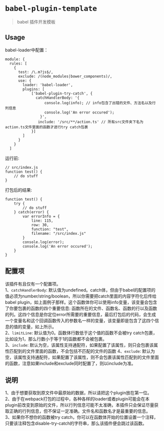 # `babel-plugin-template`

> babel 插件开发模板

## Usage
babel-loader中配置：
```
module: {
  rules: [
    {
      test: /\.m?js$/,
      exclude: /(node_modules|bower_components)/,
      use: {
        loader: 'babel-loader',
        plugins: [
            ['babel-plugin-try-catch', { 
              catchHandlerBody: '{
                  console.log(info); // info包含了出错的文件、方法名以及行列信息
                  console.log('An error occured');
                }',
               include: '/src/**/action.ts' // 所有src文件夹下名为action.ts文件里面的函数才进行try catch包裹
            }]
        ]
      }
    }
  ]
```
运行前:
```
// src/index.js
function test() {
    // do stuff
}
```
打包后的结果:
```
function test() {
    try {
        // do stuff
    } catch(error) {
        var errorInfo = { 
            line: 115, 
            row: 30, 
            function: "test", 
            filename: "/src/index.js"
        }
        console.log(error);
        console.log('An error occured');
    }
}
```

## 配置项
该插件有且仅有一个配置项。  
1、<code>catchHandlerBody</code>: 默认值为undefined。catch体，但由于babel的配置项的值必须为number/string/boolean，所以你需要把catch里面的内容字符化后传给babel plugin，如上面例子那样。这个函数体你可以使用info变量，该变量会包含了你要包裹的函数的四个重要信息: 函数所在的文件、函数名、函数的行以及函数的列。这四个信息是你定位error所需要的重要信息，最后打包后的代码，会生成一个变量名和这个回调函数传入的参数名一样的变量，该变量即是包含了这四个信息的值的变量，如上所示。  
2、<code>limitLine</code>: 默认值为0。函数体行数低于这个值的函数不会被try catch包裹，比如设为1，那么行数小于等于1的函数都不会被包裹。  
3、<code>include</code>: 默认为空，该属性支持通配符，如果配置了该属性，则只会包裹该属性匹配到的文件里面的函数，不会包括不匹配的文件的函数 
4、<code>exclude</code>: 默认为空，该属性支持通配符，如果配置了该属性，则不会包裹该属性匹配到的文件里面的函数，注意如果include和exclude同时配置了，则以include为准。

## 说明
1、由于想要获取到原文件中最原始的数据，所以请把这个plugin放在第一位。  
2、由于在webpack打包的过程中，各种各样的loader或者plugin可能会在本plugin前改变到原始的文件，所以行列信息可能不太准确，本插件只会保证尽量获取正确的行列信息，但不保证一定准确。文件名和函数名才是最重要的信息。  
3、如果你不想你的函数被try catch，你可以在函数体开始的位置设置一个注释，只要该注释包含disable-try-catch的字符串，那么该插件便会跳过该函数。
